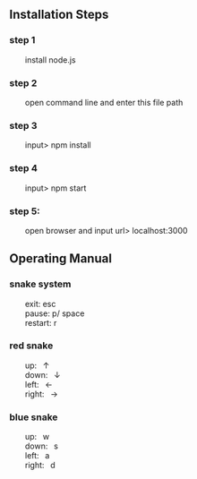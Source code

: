 ## Installation Steps

### step 1
&emsp;&emsp;install node.js

### step 2
&emsp;&emsp;open command line and enter this file path

### step 3
&emsp;&emsp;input> npm install

### step 4
&emsp;&emsp;input> npm start

### step 5:
&emsp;&emsp;open browser and input url> localhost:3000


## Operating Manual

### snake system
&emsp;&emsp;exit: esc  
&emsp;&emsp;pause: p/ space  
&emsp;&emsp;restart: r  

### red snake
&emsp;&emsp;up: &ensp;↑  
&emsp;&emsp;down: &ensp;↓  
&emsp;&emsp;left: &ensp;←  
&emsp;&emsp;right: &ensp;→  

### blue snake
&emsp;&emsp;up: &ensp;w  
&emsp;&emsp;down: &ensp;s  
&emsp;&emsp;left: &ensp;a  
&emsp;&emsp;right: &ensp;d

